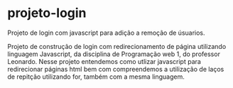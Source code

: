 # projeto-login 
Projeto de login com javascript para adição a remoção de úsuarios.

Projeto de construção de login com redirecionamento de página utilizando linguagem Javascript, da disciplina de Programação web 1, do professor Leonardo.
Nesse projeto entendemos como utlizar javascript para redirecionar páginas html bem com compreendemos a utilização de laços de repitção utilizando for, também com a mesma linguagem.
